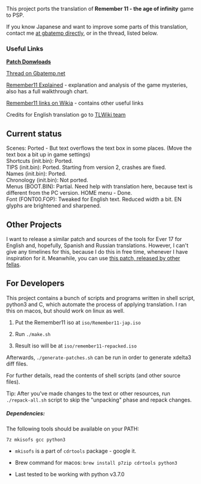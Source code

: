 
This project ports the translation of **Remember 11 - the age of infinity** game to PSP.

If you know Japanese and want to improve some parts of this translation, contact me [at gbatemp directly](https://gbatemp.net/members/dreambottle.384881/), or in the thread, listed below.

### Useful Links

[**Patch Donwloads**](https://github.com/dreambottle/R11-psp-english/releases)

[Thread on Gbatemp.net](https://gbatemp.net/threads/release-remember11-the-age-of-infinity-psp-english-translation.470256/)

[Remember11 Explained](https://adayem.wordpress.com/remember11-explained/) - explanation and analysis of the game mysteries, also has a full walkthrough chart.

[Remember11 links on Wikia](http://remember11.wikia.com/wiki/Analysis_of_Remember_11) - contains other useful links

Credits for English translation go to [TLWiki team](https://tlwiki.org/?title=Remember11_-_the_age_of_infinity)


Current status
-----------

Scenes: Ported - But text overflows the text box in some places. (Move the text box a bit up in game settings)
<br>
Shortcuts (init.bin): Ported.
<br>
TIPS (init.bin): Ported. Starting from version 2, crashes are fixed.
<br>
Names (init.bin): Ported.
<br>
Chronology (init.bin): Not ported.
<br>
Menus (BOOT.BIN): Partial. Need help with translation here, because text is different from the PC version. HOME menu - Done.
<br>
Font (FONT00.FOP): Tweaked for English text. Reduced width a bit. EN glyphs are brightened and sharpened.

Other Projects
-----------

I want to release a similar patch and sources of the tools for Ever 17 for English and, hopefully, Spanish and Russian translations. However, I can't give any timelines for this, because I do this in free time, whenever I have inspiration for it. Meanwhile, you can use [this patch, released by other fellas](https://gbatemp.net/threads/release-ever17-the-out-of-infinity-psp-english-translation.469362/).


For Developers
-----------

This project contains a bunch of scripts and programs written in shell script, python3 and C, which automate the process of applying translation. I ran this on macos, but should work on linux as well.

1. Put the Remember11 iso at `iso/Remember11-jap.iso`

2. Run `./make.sh`

3. Result iso will be at `iso/remember11-repacked.iso`

Afterwards, `./generate-patches.sh` can be run in order to generate xdelta3 diff files.

For further details, read the contents of shell scripts (and other source files).

Tip: After you've made changes to the text or other resources, run `./repack-all.sh` script to skip the "unpacking" phase and repack changes.

##### Dependencies:

The following tools should be available on your PATH:

`7z mkisofs gcc python3`

- `mkisofs` is a part of `cdrtools` package - google it.

- Brew command for macos: `brew install p7zip cdrtools python3`

- Last tested to be working with python v3.7.0
